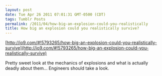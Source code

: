 ```yaml
---
layout: post
date: Tue Apr 26 2011 07:01:31 GMT-0500 (CDT)
tags: Tumblr Posts
permalink: /2011/04/how-big-an-explosion-could-you-realistically
title: How big an explosion could you realistically survive?
---
```


[http://io9.com/#!5793265/how-big-an-explosion-could-you-realistically-survive](http://io9.com/#!5793265/how-big-an-explosion-could-you-realistically-survive)

Pretty sweet look at the mechanics of explosions and what is actually deadly about them… Engineers should take a look.
